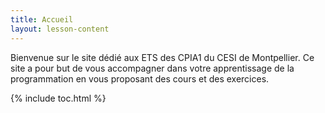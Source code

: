 ```yaml
---
title: Accueil
layout: lesson-content
---
```


Bienvenue sur le site dédié aux ETS des CPIA1 du CESI de Montpellier. Ce site a pour but de vous accompagner dans votre apprentissage de la programmation en vous proposant des cours et des exercices.

{% include toc.html %}
